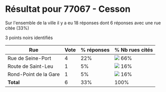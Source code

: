 # Résultat pour 77067 - Cesson

Sur l'ensemble de la ville il y a eu 18 réponses dont 6 réponses avec une rue citée (33%)

3 points noirs identifiés

| Rue | Vote | % réponses | % Nb rues cités|
|-----|------|------------|----------------|
| Rue de Seine-Port | 4 | 22% | <img src="../../img/bar_66.gif" />&nbsp;66%|
| Route de Saint-Leu | 1 | 5% | <img src="../../img/bar_16.gif" />&nbsp;16%|
| Rond-Point de la Gare | 1 | 5% | <img src="../../img/bar_16.gif" />&nbsp;16%|
| **Total** | 6 | 33% | 100%|
